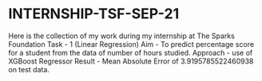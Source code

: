 # INTERNSHIP-TSF-SEP-21
Here is the collection of my work during my internship at The Sparks Foundation
Task - 1 (Linear Regression)
Aim - To predict percentage score for a student from the data of number of hours studied.
Approach - use of XGBoost Regressor
Result - Mean Absolute Error of 3.9195785522460938 on test data.
